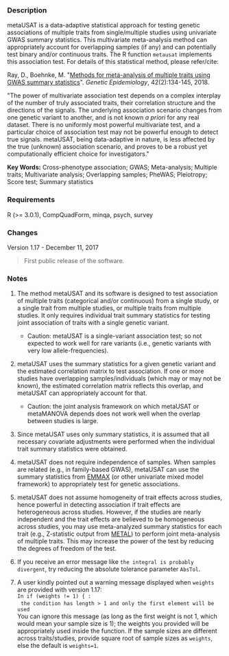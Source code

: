 
### Description
metaUSAT is a data-adaptive statistical approach for testing genetic associations of multiple traits from single/multiple studies using univariate GWAS summary statistics. This multivariate meta-analysis method can appropriately account for overlapping samples (if any) and can potentially test binary and/or continuous traits. The R function `metausat` implements this association test. For details of this statistical method, please refer/cite:

Ray, D., Boehnke, M. "[Methods for meta-analysis of multiple traits using GWAS summary statistics](http://onlinelibrary.wiley.com/doi/10.1002/gepi.22105/full)". *Genetic Epidemiology*, 42(2):134-145, 2018.

"The power of multivariate association test depends on a complex interplay of the number of truly associated traits, their correlation structure and the directions of the signals. The underlying association scenario changes from one genetic variant to another, and is not known *a priori* for any real dataset. There is no uniformly most powerful multivariate test, and a particular choice of association test may not be powerful enough to detect true signals. metaUSAT, being data-adaptive in nature, is less affected by the true (unknown) association scenario, and proves to be a robust yet
computationally efficient choice for investigators."

**Key Words:** Cross-phenotype association; GWAS; Meta-analysis; Multiple traits; Multivariate analysis;
Overlapping samples; PheWAS; Pleiotropy; Score test; Summary statistics

### Requirements
R (>= 3.0.1), CompQuadForm, minqa, psych, survey


### Changes
Version 1.17 - December 11, 2017
> First public release of the software.


### Notes
1. The method metaUSAT and its software is designed to test association of multiple traits (categorical and/or continuous) from a single study, or a single trait from multiple studies, or multiple traits from multiple studies. It only requires individual trait summary statistics for testing joint association of traits with a single genetic variant. 
    * Caution: metaUSAT is a single-variant association test; so not expected to work well for rare variants (i.e., genetic variants with very low allele-frequencies).

2. metaUSAT uses the summary statistics for a given genetic variant and the estimated correlation matrix to test association. If one or more studies have overlapping samples/individuals (which may or may not be known), the estimated correlation matrix reflects this overlap, and metaUSAT can appropriately account for that.
    * Caution: the joint analysis framework on which metaUSAT or metaMANOVA depends does not work well when the overlap between studies is large.

3. Since metaUSAT uses only summary statistics, it is assumed that all necessary covariate adjustments were performed when the individual trait summary statistics were obtained.

4. metaUSAT does not require independence of samples. When samples are related (e.g., in family-based GWAS), metaUSAT can use the summary statistics from [EMMAX](https://genome.sph.umich.edu/wiki/EMMAX) (or other univariate mixed model framework) to appropriately test for genetic associations.

5. metaUSAT does not assume homogeneity of trait effects across studies, hence powerful in detecting association if trait effects are heterogeneous across studies. However, if the studies are nearly independent and the trait effects are believed to be homogeneous across studies, you may use meta-analyzed summary statistics for each trait (e.g., Z-statistic output from [METAL](https://genome.sph.umich.edu/wiki/METAL_Documentation)) to perform joint meta-analysis of multiple traits. This may increase the power of the test by reducing the degrees of freedom of the test.

6. If you receive an error message like `the integral is probably divergent`, try reducing the absolute tolerance parameter `AbsTol`.

7. A user kindly pointed out a warning message displayed when `weights` are provided with version 1.17:<br/>
`In if (weights != 1) { :`<br/>
&nbsp;&nbsp;`the condition has length > 1 and only the first element will be used`<br/>
You can ignore this message (as long as the first weight is not 1, which would mean your sample size is 1); the weights you provided will be appropriately used inside the function. If the sample sizes are different across traits/studies, provide square root of sample sizes as `weights`, else the default is `weights=1`.
